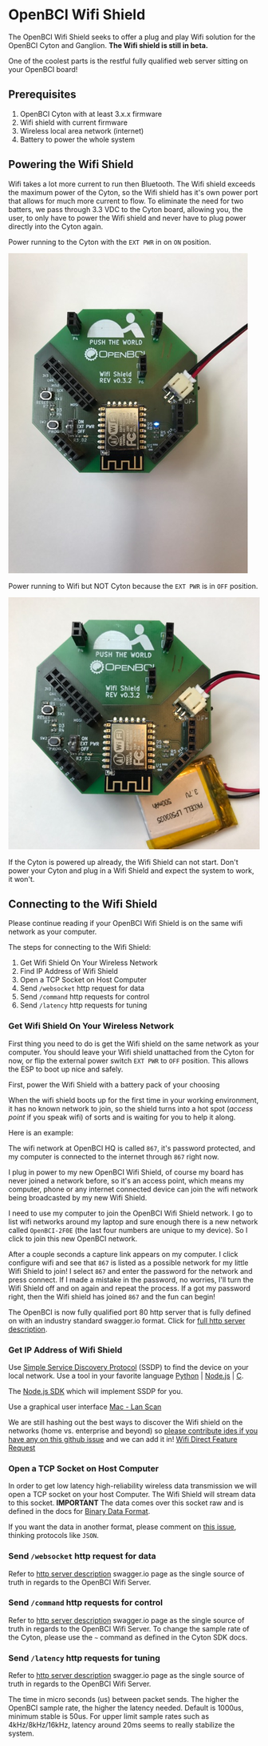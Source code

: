 # OpenBCI Wifi Shield

The OpenBCI Wifi Shield seeks to offer a plug and play Wifi solution for the OpenBCI Cyton and Ganglion. **The Wifi shield is still in beta.**

One of the coolest parts is the restful fully qualified web server sitting on your OpenBCI board!

## Prerequisites

1. OpenBCI Cyton with at least 3.x.x firmware
2. Wifi shield with current firmware
3. Wireless local area network (internet)
4. Battery to power the whole system

## Powering the Wifi Shield

Wifi takes a lot more current to run then Bluetooth. The Wifi shield exceeds the maximum power of the Cyton, so the Wifi shield has it's own power port that allows for much more current to flow. To eliminate the need for two batters, we pass through 3.3 VDC to the Cyton board, allowing you, the user, to only have to power the Wifi shield and never have to plug power directly into the Cyton again.

Power running to the Cyton with the `EXT PWR` in on `ON` position.

![Wifi Cyton Powered](../assets/images/wifi_cyton_powered.jpg)

Power running to Wifi but NOT Cyton because the `EXT PWR` is in `OFF` position.

![Wifi No Cyton Power](../assets/images/wifi_battery_connection.jpg)

If the Cyton is powered up already, the Wifi Shield can not start. Don't power your Cyton and plug in a Wifi Shield and expect the system to work, it won't.

## Connecting to the Wifi Shield

Please continue reading if your OpenBCI Wifi Shield is on the same wifi network as your computer.

The steps for connecting to the Wifi Shield:

1. Get Wifi Shield On Your Wireless Network
2. Find IP Address of Wifi Shield
3. Open a TCP Socket on Host Computer
4. Send `/websocket` http request for data
5. Send `/command` http requests for control
6. Send `/latency` http requests for tuning

### Get Wifi Shield On Your Wireless Network

First thing you need to do is get the Wifi shield on the same network as your computer. You should leave your Wifi shield unattached from the Cyton for now, or flip the external power switch `EXT PWR` to `OFF` position. This allows the ESP to boot up nice and safely.

First, power the Wifi Shield with a battery pack of your choosing

When the wifi shield boots up for the first time in your working environment, it has no known network to join, so the shield turns into a hot spot (_access point_ if you speak wifi) of sorts and is waiting for you to help it along.

Here is an example:

The wifi network at OpenBCI HQ is called `867`, it's password protected, and my computer is connected to the internet through `867` right now.

I plug in power to my new OpenBCI Wifi Shield, of course my board has never joined a network before, so it's an access point, which means my computer, phone or any internet connected device can join the wifi network being broadcasted by my new Wifi Shield.

I need to use my computer to join the OpenBCI Wifi Shield network. I go to list wifi networks around my laptop and sure enough there is a new network called `OpenBCI-2F0E` (the last four numbers are unique to my device). So I click to join this new OpenBCI network.

After a couple seconds a capture link appears on my computer. I click configure wifi and see that `867` is listed as a possible network for my little Wifi Shield to join! I select `867` and enter the password for the network and press connect. If I made a mistake in the password, no worries, I'll turn the Wifi Shield off and on again and repeat the process. If a got my password right, then the Wifi shield has joined `867` and the fun can begin!

The OpenBCI is now fully qualified port 80 http server that is fully defined on with an industry standard swagger.io format. Click for [full http server description](https://app.swaggerhub.com/apis/pushtheworld/openbci-wifi-server/1.0.0).

### Get IP Address of Wifi Shield

Use [Simple Service Discovery Protocol](https://en.wikipedia.org/wiki/Simple_Service_Discovery_Protocol) (SSDP) to find the device on your local network. Use a tool in your favorite language [Python](http://brisa.garage.maemo.org/doc/html/upnp/ssdp.html) | [Node.js](https://github.com/diversario/node-ssdp) | [C](https://developer.gnome.org/gssdp/stable/).

The [Node.js SDK](https://github.com/aj-ptw/OpenBCI_NodeJS/blob/wifi/examples/getStreamingWifi/getStreamingWifi.js) which will implement SSDP for you.

Use a graphical user interface [Mac - Lan Scan](https://itunes.apple.com/us/app/lanscan/id472226235?mt=12)

We are still hashing out the best ways to discover the Wifi shield on the networks (home vs. enterprise and beyond) so [please contribute ides if you have any on this github issue](https://github.com/OpenBCI/OpenBCI_WIFI/issues/8) and we can add it in! [Wifi Direct Feature Request](https://github.com/OpenBCI/OpenBCI_WIFI/issues/9)

### Open a TCP Socket on Host Computer

In order to get low latency high-reliability wireless data transmission we will open a TCP socket on your host Computer. The Wifi Shield will stream data to this socket. **IMPORTANT** The data comes over this socket raw and is defined in the docs for [Binary Data Format](http://docs.openbci.com/Hardware/03-Cyton_Data_Format#cyton-data-format-binary-format).

If you want the data in another format, please comment on [this issue](https://github.com/OpenBCI/OpenBCI_WIFI/issues/11), thinking protocols like `JSON`.

### Send `/websocket` http request for data

Refer to [http server description](https://app.swaggerhub.com/apis/pushtheworld/openbci-wifi-server/1.0.0) swagger.io page as the single source of truth in regards to the OpenBCI Wifi Server.

### Send `/command` http requests for control

Refer to [http server description](https://app.swaggerhub.com/apis/pushtheworld/openbci-wifi-server/1.0.0) swagger.io page as the single source of truth in regards to the OpenBCI Wifi Server. To change the sample rate of the Cyton, please use the `~` command as defined in the Cyton SDK docs.

### Send `/latency` http requests for tuning

Refer to [http server description](https://app.swaggerhub.com/apis/pushtheworld/openbci-wifi-server/1.0.0) swagger.io page as the single source of truth in regards to the OpenBCI Wifi Server.

The time in micro seconds (us) between packet sends. The higher the OpenBCI sample rate, the higher the latency needed. Default is 1000us, minimum stable is 50us. For upper limit sample rates such as 4kHz/8kHz/16kHz, latency around 20ms seems to really stabilize the system.  
